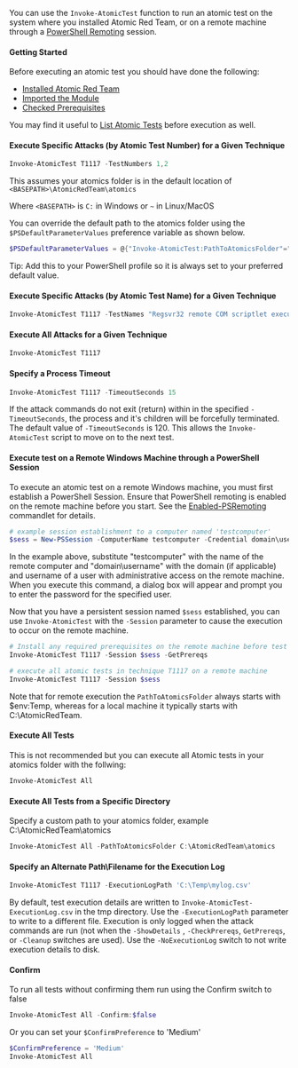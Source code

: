 You can use the `Invoke-AtomicTest` function to run an atomic test on the system where you installed Atomic Red Team, or on a remote machine through a [PowerShell Remoting](https://docs.microsoft.com/en-us/powershell/scripting/learn/remoting/running-remote-commands?view=powershell-7#windows-powershell-remoting) session.

#### Getting Started

Before executing an atomic test you should have done the following:
* [Installed Atomic Red Team](https://github.com/redcanaryco/invoke-atomicredteam/wiki/Installing-Atomic-Red-Team)
* [Imported the Module](https://github.com/redcanaryco/invoke-atomicredteam/wiki/Import-the-Module)
* [Checked Prerequisites](https://github.com/redcanaryco/invoke-atomicredteam/wiki/Check-or-Get-Prerequisites-for-Atomic-Tests)

You may find it useful to [List Atomic Tests](https://github.com/redcanaryco/invoke-atomicredteam/wiki/List-Atomic-Tests) before execution as well.

#### Execute Specific Attacks (by Atomic Test Number) for a Given Technique

```powershell
Invoke-AtomicTest T1117 -TestNumbers 1,2
```

This assumes your atomics folder is in the default location of `<BASEPATH>\AtomicRedTeam\atomics`

Where `<BASEPATH>` is `C:` in Windows or `~` in Linux/MacOS

You can override the default path to the atomics folder using the `$PSDefaultParameterValues` preference variable as shown below.

```powershell
$PSDefaultParameterValues = @{"Invoke-AtomicTest:PathToAtomicsFolder"="C:\Users\myuser\Documents\code\atomic-red-team\atomics"}
```

Tip: Add this to your PowerShell profile so it is always set to your preferred default value.

#### Execute Specific Attacks (by Atomic Test Name) for a Given Technique

```powershell
Invoke-AtomicTest T1117 -TestNames "Regsvr32 remote COM scriptlet execution","Regsvr32 local DLL execution"
```

#### Execute All Attacks for a Given Technique

```powershell
Invoke-AtomicTest T1117
```

#### Specify a Process Timeout

```powershell
Invoke-AtomicTest T1117 -TimeoutSeconds 15
```

If the attack commands do not exit (return) within in the specified `-TimeoutSeconds`, the process and it's children will be forcefully terminated. The default value of `-TimeoutSeconds` is 120. This allows the `Invoke-AtomicTest` script to move on to the next test.

#### Execute test on a Remote Windows Machine through a PowerShell Session

To execute an atomic test on a remote Windows machine, you must first establish a PowerShell Session. Ensure that PowerShell remoting is enabled on the remote machine before you start. See the [Enabled-PSRemoting](https://docs.microsoft.com/en-us/powershell/module/microsoft.powershell.core/enable-psremoting?view=powershell-7) commandlet for details.

```powershell
# example session establishment to a computer named 'testcomputer'
$sess = New-PSSession -ComputerName testcomputer -Credential domain\username
```

In the example above, substitute "testcomputer" with the name of the remote computer and "domain\username" with the domain (if applicable) and username of a user with administrative access on the remote machine. When you execute this command, a dialog box will appear and prompt you to enter the password for the specified user.

Now that you have a persistent session named `$sess` established, you can use `Invoke-AtomicTest` with the `-Session` parameter to cause the execution to occur on the remote machine.

```powershell
# Install any required prerequisites on the remote machine before test execution
Invoke-AtomicTest T1117 -Session $sess -GetPrereqs

# execute all atomic tests in technique T1117 on a remote machine
Invoke-AtomicTest T1117 -Session $sess
```

Note that for remote execution the `PathToAtomicsFolder` always starts with $env:Temp, whereas for a local machine it typically starts with C:\AtomicRedTeam.

#### Execute All Tests

This is not recommended but you can execute all Atomic tests in your atomics folder with the follwing:

```powershell
Invoke-AtomicTest All
```

#### Execute All Tests from a Specific Directory

Specify a custom path to your atomics folder, example C:\AtomicRedTeam\atomics

```powershell
Invoke-AtomicTest All -PathToAtomicsFolder C:\AtomicRedTeam\atomics
```

#### Specify an Alternate Path\Filename for the Execution Log

```powershell
Invoke-AtomicTest T1117 -ExecutionLogPath 'C:\Temp\mylog.csv'
```

By default, test execution details are written to `Invoke-AtomicTest-ExecutionLog.csv` in the tmp directory. Use the `-ExecutionLogPath` parameter to write to a different file. Execution is only logged when the attack commands are run (not when the `-ShowDetails` , `-CheckPrereqs`, `GetPrereqs`, or `-Cleanup` switches are used). Use the `-NoExecutionLog` switch to not write execution details to disk.

#### Confirm

To run all tests without confirming them run using the Confirm switch to false

```powershell
Invoke-AtomicTest All -Confirm:$false
```

Or you can set your `$ConfirmPreference` to 'Medium'

```powershell
$ConfirmPreference = 'Medium'
Invoke-AtomicTest All
```